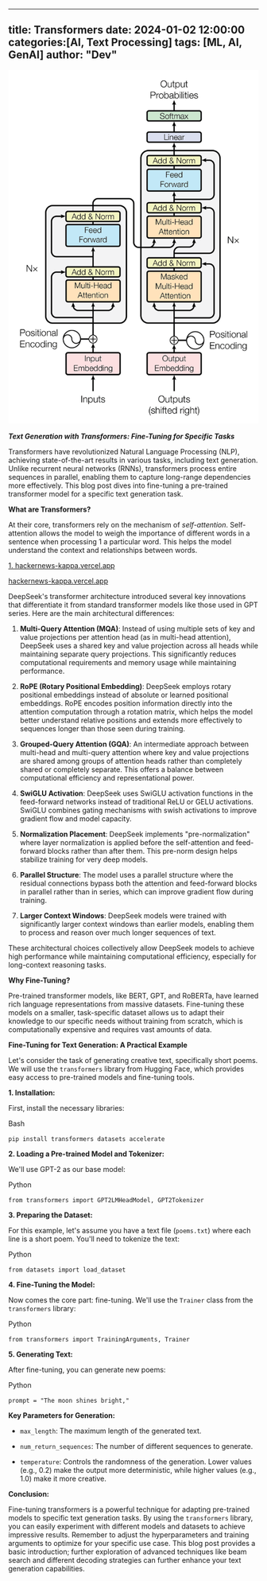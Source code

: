 
---
title: Transformers
date: 2024-01-02 12:00:00
categories:[AI, Text Processing]
tags: [ML, AI, GenAI]
author: "Dev"
---

![Attention Research](/assets/images/attention_research.png)


***Text Generation with Transformers: Fine-Tuning for Specific Tasks***

Transformers have revolutionized Natural Language Processing (NLP), achieving state-of-the-art results in various tasks, including text generation. Unlike recurrent neural networks (RNNs), transformers process entire sequences in parallel, enabling them to capture long-range dependencies more effectively. This blog post dives into fine-tuning a pre-trained transformer model for a specific text generation task.

**What are Transformers?**

At their core, transformers rely on the mechanism of *self-attention*. Self-attention allows the model to weigh the importance of different words in a sentence when processing 1 a particular word. This helps the model understand the context and relationships between words.  

[1\. hackernews-kappa.vercel.app](https://hackernews-kappa.vercel.app/best/35977891)

[hackernews-kappa.vercel.app](https://hackernews-kappa.vercel.app/best/35977891)

DeepSeek's transformer architecture introduced several key innovations that differentiate it from standard transformer models like those used in GPT series. Here are the main architectural differences:

1. **Multi-Query Attention (MQA)**: Instead of using multiple sets of key and value projections per attention head (as in multi-head attention), DeepSeek uses a shared key and value projection across all heads while maintaining separate query projections. This significantly reduces computational requirements and memory usage while maintaining performance.

2. **RoPE (Rotary Positional Embedding)**: DeepSeek employs rotary positional embeddings instead of absolute or learned positional embeddings. RoPE encodes position information directly into the attention computation through a rotation matrix, which helps the model better understand relative positions and extends more effectively to sequences longer than those seen during training.

3. **Grouped-Query Attention (GQA)**: An intermediate approach between multi-head and multi-query attention where key and value projections are shared among groups of attention heads rather than completely shared or completely separate. This offers a balance between computational efficiency and representational power.

4. **SwiGLU Activation**: DeepSeek uses SwiGLU activation functions in the feed-forward networks instead of traditional ReLU or GELU activations. SwiGLU combines gating mechanisms with swish activations to improve gradient flow and model capacity.

5. **Normalization Placement**: DeepSeek implements "pre-normalization" where layer normalization is applied before the self-attention and feed-forward blocks rather than after them. This pre-norm design helps stabilize training for very deep models.

6. **Parallel Structure**: The model uses a parallel structure where the residual connections bypass both the attention and feed-forward blocks in parallel rather than in series, which can improve gradient flow during training.

7. **Larger Context Windows**: DeepSeek models were trained with significantly larger context windows than earlier models, enabling them to process and reason over much longer sequences of text.

These architectural choices collectively allow DeepSeek models to achieve high performance while maintaining computational efficiency, especially for long-context reasoning tasks.

**Why Fine-Tuning?**

Pre-trained transformer models, like BERT, GPT, and RoBERTa, have learned rich language representations from massive datasets. Fine-tuning these models on a smaller, task-specific dataset allows us to adapt their knowledge to our specific needs without training from scratch, which is computationally expensive and requires vast amounts of data.

**Fine-Tuning for Text Generation: A Practical Example**

Let's consider the task of generating creative text, specifically short poems. We will use the `transformers` library from Hugging Face, which provides easy access to pre-trained models and fine-tuning tools.

**1\. Installation:**

First, install the necessary libraries:

Bash

```
pip install transformers datasets accelerate
```

**2\. Loading a Pre-trained Model and Tokenizer:**

We'll use GPT-2 as our base model:

Python

```
from transformers import GPT2LMHeadModel, GPT2Tokenizer
```

**3\. Preparing the Dataset:**

For this example, let's assume you have a text file (`poems.txt`) where each line is a short poem. You'll need to tokenize the text:

Python

```
from datasets import load_dataset
```

**4\. Fine-Tuning the Model:**

Now comes the core part: fine-tuning. We'll use the `Trainer` class from the `transformers` library:

Python

```
from transformers import TrainingArguments, Trainer
```

**5\. Generating Text:**

After fine-tuning, you can generate new poems:

Python

```
prompt = "The moon shines bright,"
```

**Key Parameters for Generation:**

-   `max_length`: The maximum length of the generated text.

-   `num_return_sequences`: The number of different sequences to generate.

-   `temperature`: Controls the randomness of the generation. Lower values (e.g., 0.2) make the output more deterministic, while higher values (e.g., 1.0) make it more creative.

**Conclusion:**

Fine-tuning transformers is a powerful technique for adapting pre-trained models to specific text generation tasks. By using the `transformers` library, you can easily experiment with different models and datasets to achieve impressive results. Remember to adjust the hyperparameters and training arguments to optimize for your specific use case. This blog post provides a basic introduction; further exploration of advanced techniques like beam search and different decoding strategies can further enhance your text generation capabilities.
